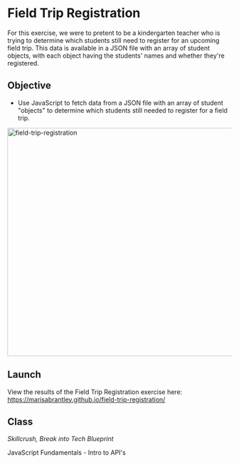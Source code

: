 # Field Trip Registration
For this exercise, we were to pretent to be a kindergarten teacher who is trying to determine which students still need to register for an upcoming field trip. This data is available in a JSON file with an array of student objects, with each object having the students' names and whether they're registered.

## Objective

* Use JavaScript to fetch data from a JSON file with an array of student "objects" to determine which students still needed to register for a field trip.

<img width="512" alt="field-trip-registration" src="https://user-images.githubusercontent.com/60168324/161468249-7d4f722a-2ae6-4a43-8b9e-5670fc81e56a.png">

## Launch

View the results of the Field Trip Registration exercise here: https://marisabrantley.github.io/field-trip-registration/

## Class
*Skillcrush, Break into Tech Blueprint*

JavaScript Fundamentals - Intro to API's
